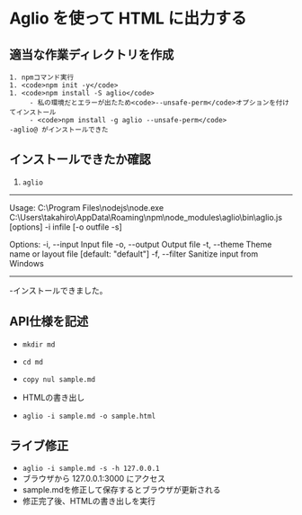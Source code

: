 # Aglio を使って HTML に出力する

##  適当な作業ディレクトリを作成
    1. npmコマンド実行
    1. <code>npm init -y</code>
    1. <code>npm install -S aglio</code>
         - 私の環境だとエラーが出たため<code>--unsafe-perm</code>オプションを付けてインストール
         - <code>npm install -g aglio --unsafe-perm</code>
    -aglio@ がインストールできた

## インストールできたか確認
   1. <code>aglio</code>

***
Usage: C:\Program Files\nodejs\node.exe
C:\Users\takahiro\AppData\Roaming\npm\node_modules\aglio\bin\aglio.js [options]
-i infile [-o outfile -s]

Options:
  -i, --input           Input file
  -o, --output          Output file
  -t, --theme           Theme name or layout file           [default: "default"]
  -f, --filter          Sanitize input from Windows
***
-インストールできました。

## API仕様を記述
- <code>mkdir md</code>
- <code>cd md</code>
- <code>copy nul sample.md</code>

- HTMLの書き出し
- <code>aglio -i sample.md -o sample.html</code>

## ライブ修正
- <code>aglio -i sample.md -s -h 127.0.0.1</code>
- ブラウザから 127.0.0.1:3000 にアクセス
- sample.mdを修正して保存するとブラウザが更新される
- 修正完了後、HTMLの書き出しを実行